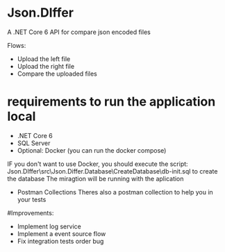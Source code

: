 # Json.DIffer
A .NET Core 6 API for compare json encoded files

Flows:
- Upload the left file
- Upload the right file
- Compare the uploaded files

# requirements to run the application local
- .NET Core 6
- SQL Server
- Optional: Docker (you can run the docker compose)

IF you don't want to use Docker, you should execute the script: Json.DIffer\src\Json.Differ.Database\CreateDatabase\db-init.sql to create the database
The miragtion will be running with the aplication

- Postman Collections
Theres also a postman collection to help you in your tests

#Improvements:
- Implement log service
- Implement a event source flow
- Fix integration tests order bug
